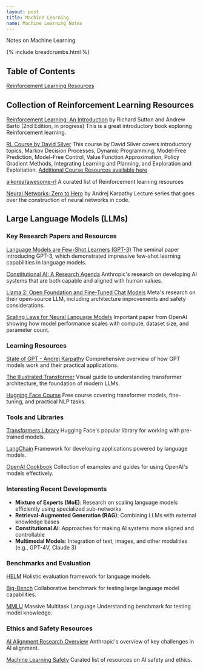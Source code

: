 ```yaml
---
layout: post
title: Machine Learning
name: Machine Learning Notes
---
```

Notes on Machine Learning

{% include breadcrumbs.html %}

## Table of Contents

[Reinforcement Learning Resources](#collection-of-reinforcement-learning-resources)

## Collection of Reinforcement Learning Resources

[Reinforcement Learning: An Introduction](http://incompleteideas.net/book/the-book-2nd.html) by Richard Sutton and Andrew Barto (2nd Edition, in progress)
This is a great introductory book exploring Reinforcement learning. 

[RL Course by David Silver](https://www.youtube.com/watch?v=2pWv7GOvuf0)
This course by David Silver covers introductory topics, Markov Decision Processes, Dynamic Programming, Model-Free Prediction, Model-Free Control, Value Function Approximation, Policy Gradient Methods, Integrating Learning and Planning, and Exploration and Exploitation.
[Additional Course Resources available here](https://www.davidsilver.uk/teaching/)

[aikorea/awesome-rl](https://github.com/aikorea/awesome-rl)
A curated list of Reinforcement learning resources

[Neural Networks: Zero to Hero](https://karpathy.ai/zero-to-hero.html) by Andrej Karpathy
Lecture series that goes over the construction of neural networks in code.

## Large Language Models (LLMs)

### Key Research Papers and Resources

[Language Models are Few-Shot Learners (GPT-3)](https://arxiv.org/abs/2005.14165)
The seminal paper introducing GPT-3, which demonstrated impressive few-shot learning capabilities in language models.

[Constitutional AI: A Research Agenda](https://arxiv.org/abs/2310.07018)
Anthropic's research on developing AI systems that are both capable and aligned with human values.

[Llama 2: Open Foundation and Fine-Tuned Chat Models](https://arxiv.org/abs/2307.09288)
Meta's research on their open-source LLM, including architecture improvements and safety considerations.

[Scaling Laws for Neural Language Models](https://arxiv.org/abs/2001.08361)
Important paper from OpenAI showing how model performance scales with compute, dataset size, and parameter count.

### Learning Resources

[State of GPT - Andrej Karpathy](https://build.microsoft.com/en-US/sessions/db3f4859-cd30-4445-a0cd-553c3304f8e2)
Comprehensive overview of how GPT models work and their practical applications.

[The Illustrated Transformer](https://jalammar.github.io/illustrated-transformer/)
Visual guide to understanding transformer architecture, the foundation of modern LLMs.

[Hugging Face Course](https://huggingface.co/course)
Free course covering transformer models, fine-tuning, and practical NLP tasks.

### Tools and Libraries

[Transformers Library](https://github.com/huggingface/transformers)
Hugging Face's popular library for working with pre-trained models.

[LangChain](https://github.com/langchain-ai/langchain)
Framework for developing applications powered by language models.

[OpenAI Cookbook](https://github.com/openai/openai-cookbook)
Collection of examples and guides for using OpenAI's models effectively.

### Interesting Recent Developments

- **Mixture of Experts (MoE)**: Research on scaling language models efficiently using specialized sub-networks
- **Retrieval-Augmented Generation (RAG)**: Combining LLMs with external knowledge bases
- **Constitutional AI**: Approaches for making AI systems more aligned and controllable
- **Multimodal Models**: Integration of text, images, and other modalities (e.g., GPT-4V, Claude 3)

### Benchmarks and Evaluation

[HELM](https://crfm.stanford.edu/helm/latest/)
Holistic evaluation framework for language models.

[Big-Bench](https://github.com/google/BIG-bench)
Collaborative benchmark for testing large language model capabilities.

[MMLU](https://arxiv.org/abs/2009.03300)
Massive Multitask Language Understanding benchmark for testing model knowledge.

### Ethics and Safety Resources

[AI Alignment Research Overview](https://www.anthropic.com/index/core-views-on-ai-safety)
Anthropic's overview of key challenges in AI alignment.

[Machine Learning Safety](https://vkrakovna.wordpress.com/ai-safety-resources/)
Curated list of resources on AI safety and ethics.

